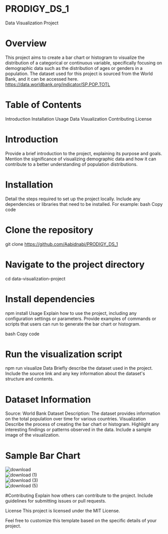 # PRODIGY_DS_1
Data Visualization Project

# Overview
This project aims to create a bar chart or histogram to visualize the distribution of a categorical or continuous variable, specifically focusing on demographic data such as the distribution of ages or genders in a population. The dataset used for this project is sourced from the World Bank, and it can be accessed here.
https://data.worldbank.org/indicator/SP.POP.TOTL

# Table of Contents
Introduction
Installation
Usage
Data
Visualization
Contributing
License

# Introduction
Provide a brief introduction to the project, explaining its purpose and goals. Mention the significance of visualizing demographic data and how it can contribute to a better understanding of population distributions.

# Installation
Detail the steps required to set up the project locally. Include any dependencies or libraries that need to be installed. For example:
bash
Copy code
# Clone the repository
git clone https://github.com/Aabidnabi/PRODIGY_DS_1

# Navigate to the project directory
cd data-visualization-project

# Install dependencies
npm install
Usage
Explain how to use the project, including any configuration settings or parameters. Provide examples of commands or scripts that users can run to generate the bar chart or histogram.

bash
Copy code
# Run the visualization script
npm run visualize
Data
Briefly describe the dataset used in the project. Include the source link and any key information about the dataset's structure and contents.

# Dataset Information
Source: World Bank Dataset
Description: The dataset provides information on the total population over time for various countries.
Visualization
Describe the process of creating the bar chart or histogram. Highlight any interesting findings or patterns observed in the data. Include a sample image of the visualization.

# Sample Bar Chart
![download](https://github.com/Aabidnabi/PRODIGY_DS_1/assets/69672207/d4861d67-0ec9-494d-ae6e-e211d962013c)<br>
![download (1)](https://github.com/Aabidnabi/PRODIGY_DS_1/assets/69672207/e8f11bb9-4ccf-4897-ad12-b04d79309129)<br>
![download (3)](https://github.com/Aabidnabi/PRODIGY_DS_1/assets/69672207/a1da0d11-9998-44ca-bb37-773cae71b805)<br>
![download (5)](https://github.com/Aabidnabi/PRODIGY_DS_1/assets/69672207/c88a9eba-0964-45db-b588-c1617e12fc34)



#Contributing
Explain how others can contribute to the project. Include guidelines for submitting issues or pull requests.

License
This project is licensed under the MIT License.

Feel free to customize this template based on the specific details of your project.
